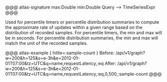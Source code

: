 @@@ atlas-signature
max:Double
min:Double
Query
-->
TimeSeriesExpr
@@@

Used for percentile timers or percentile distribution summaries to compute the approximate
rate of updates within a given range based on the distribution of recorded samples. For
percentile timers, the min and max will be in seconds. For percentile distribution summaries,
the min and max will match the unit of the recorded samples.

@@@ atlas-example { hilite=:sample-count }
Before: /api/v1/graph?w=200&h=125&s=e-3h&e=2012-01-01T07:00&tz=UTC&q=name,requestLatency,:eq
After: /api/v1/graph?w=200&h=125&s=e-3h&e=2012-01-01T07:00&tz=UTC&q=name,requestLatency,:eq,0,500,:sample-count
@@@
